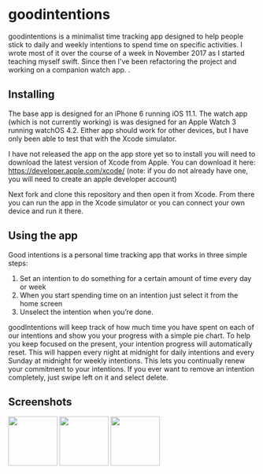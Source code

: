 # goodintentions
goodintentions is a minimalist time tracking app designed to help people stick to daily and weekly intentions to spend time on specific activities. I wrote most of it over the course of a week in November 2017 as I started teaching myself swift. Since then I've been refactoring the project and working on a companion watch app. .

## Installing
The base app is designed for an iPhone 6 running iOS 11.1. The watch app (which is not currently working) is was designed for an Apple Watch 3 running watchOS 4.2. Either app should work for other devices, but I have only been able to test that with the Xcode simulator.

I have not released the app on the app store yet so to install you will need to download the latest version of Xcode from Apple. 
You can download it here: https://developer.apple.com/xcode/
(note: if you do not already have one, you will need to create an apple developer account)

Next fork and clone this repository and then open it from Xcode. From there you can run the app in the Xcode simulator or you can connect your own device and run it there.

## Using the app

Good intentions is a personal time tracking app that works in three simple steps:
1. Set an intention to do something for a certain amount of time every day or week
2. When you start spending time on an intention just select it from the home screen
3. Unselect the intention when you’re done.

goodIntentions will keep track of how much time you have spent on each of our intentions and show you your progress with a simple pie chart. To help you keep focused on the present, your intention progress will automatically reset. This will happen every night at midnight for daily intentions and every Sunday at midnight for weekly intentions. This lets you continually renew your commitment to your intentions. If you ever want to remove an intention completely, just swipe left on it and select delete.

## Screenshots

<p float="left">
  <img src="https://user-images.githubusercontent.com/8572233/35788444-9f9fad52-09fa-11e8-8a2f-689a1d202eb4.png" width="100" />
  <img src="https://user-images.githubusercontent.com/8572233/35788449-a3a2409a-09fa-11e8-9747-2faee9c4c90a.png" width="100" /> 
  <img src="https://user-images.githubusercontent.com/8572233/35788450-a59dff4c-09fa-11e8-885c-326ca71fde57.png" width="100" />
</p>
